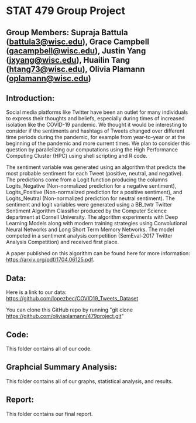 # STAT 479 Group Project

## Group Members: Supraja Battula (battula3@wisc.edu), Grace Campbell (gacampbell@wisc.edu), Justin Yang (jxyang@wisc.edu), Huailin Tang (htang73@wisc.edu), Olivia Plamann (oplamann@wisc.edu)

## Introduction:
Social media platforms like Twitter have been an outlet for many individuals to express their thoughts and beliefs, especially during times of increased isolation like the COVID-19 pandemic.  We thought it would be interesting to consider if the sentiments and hashtags of Tweets changed over different time periods during the pandemic, for example from year-to-year or at the beginning of the pandemic and more current times.  We plan to consider this question by parallelizing our computations using the High Performance Computing Cluster (HPC) using shell scripting and R code. 

The sentiment variable was generated using an algorithm that predicts the most probable sentiment for each Tweet (positive, neutral, and negative). The predictions come from a Logit function producing the columns Logits_Negative (Non-normalized prediction for a negative sentiment), Logits_Positive (Non-normalized prediction for a positive sentiment), and Logits_Neutral (Non-normalized prediction for neutral sentiment). The sentiment and logit variables were generated using a BB_twtr Twitter Sentiment Algorithm Classifier produced by the Computer Science department at Cornell University. The algorithm experiments with Deep Learning Models along with modern training strategies using Convolutional Neural Networks and Long Short Term Memory Networks. The model competed in a sentiment analysis competition (SemEval-2017 Twitter Analysis Competition) and received first place.

A paper published on this algorithm can be found here for more information: https://arxiv.org/pdf/1704.06125.pdf.

## Data:
Here is a link to our data: https://github.com/lopezbec/COVID19_Tweets_Dataset

You can clone this GitHub repo by running "git clone https://github.com/oliviaplamann/479project.git"

## Code:
This folder contains all of our code.

## Graphcial Summary Analysis:
This folder contains all of our graphs, statistical analysis, and results. 

## Report:
This folder contains our final report.
